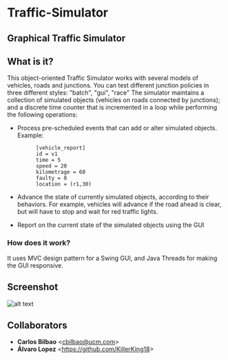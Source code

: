 # Traffic-Simulator
Graphical Traffic Simulator 
-

## What is it? 
This object-oriented Traffic Simulator works with several models of vehicles, roads and junctions. You can test different junction policies in three different styles: "batch", "gui", "race" 
The simulator maintains a collection of simulated objects (vehicles on roads connected by
junctions); and a discrete time counter that is incremented in a loop while performing the
following operations:

  - Process pre-scheduled events that can add or alter simulated objects. Example: 

              [vehicle_report]
              id = v1
              time = 5
              speed = 20
              kilometrage = 60
              faulty = 0
              location = (r1,30)

  - Advance the state of currently simulated objects, according to their behaviors. For
example, vehicles will advance if the road ahead is clear, but will have to stop and
wait for red traffic lights.

  -  Report on the current state of the simulated objects using the GUI

<h3> How does it work? </h3>

It uses MVC design pattern for a Swing GUI, and Java Threads for making the GUI responsive.

## Screenshot

![alt text](https://github.com/Zildj1an/Traffic-Simulator/blob/master/GUI.png)

## Collaborators
* **Carlos Bilbao** &lt;cbilbao@ucm.com&gt;
* **Álvaro Lopez** &lt;https://github.com/KillerKing18&gt;
